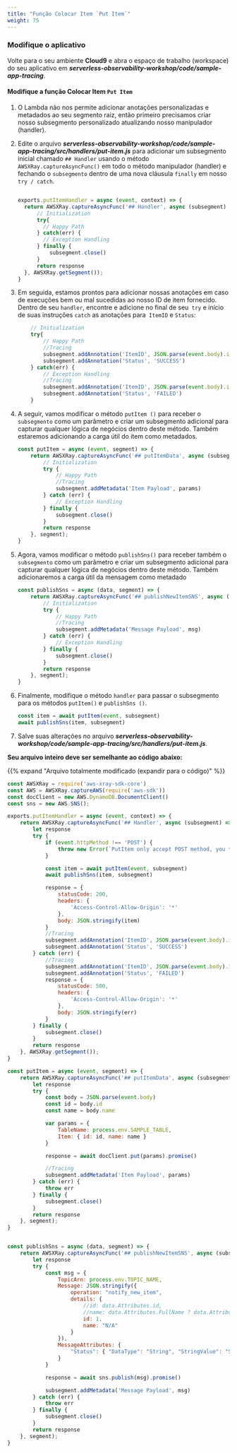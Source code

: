 ```yaml
---
title: "Função Colocar Item `Put Item`"
weight: 75
---
```


### Modifique o aplicativo

Volte para o seu ambiente **Cloud9** e abra o espaço de trabalho (workspace) do seu aplicativo em ***serverless-observability-workshop/code/sample-app-tracing***.

#### Modifique a função Colocar Item `Put Item`

1. O Lambda não nos permite adicionar anotações personalizadas e metadados ao seu segmento raiz, então primeiro precisamos criar nosso subsegmento personalizado atualizando nosso manipulador (handler).


1. Edite o arquivo ***serverless-observability-workshop/code/sample-app-tracing/src/handlers/put-item.js*** para adicionar um subsegmento inicial chamado `## Handler` usando o método `AWSXRay.captureAsyncFunc()` em todo o método manipulador (handler) e fechando o `subsegmento` dentro de uma nova cláusula `finally` em nosso `try / catch`.

    ```javascript

    exports.putItemHandler = async (event, context) => {
      return AWSXRay.captureAsyncFunc('## Handler', async (subsegment) => {
          // Initialization
          try{
            // Happy Path
          } catch(err) {
            // Exception Handling
          } finally {
              subsegment.close()
          }
          return response
      }, AWSXRay.getSegment());
    }
    ```
1. Em seguida, estamos prontos para adicionar nossas anotações em caso de execuções bem ou mal sucedidas ao nosso ID de item fornecido. Dentro de seu `handler`, encontre e adicione no final de seu` try` e início de suas instruções `catch` as anotações para` ItemID` e `Status`:

    ````javascript
        // Initialization
        try{
            // Happy Path
            //Tracing
            subsegment.addAnnotation('ItemID', JSON.parse(event.body).id)
            subsegment.addAnnotation('Status', 'SUCCESS')
        } catch(err) {
            // Exception Handling
            //Tracing
            subsegment.addAnnotation('ItemID', JSON.parse(event.body).id)
            subsegment.addAnnotation('Status', 'FAILED')
        }
    ````

1. A seguir, vamos modificar o método `putItem ()` para receber o `subsegmento` como um parâmetro e criar um subsegmento adicional para capturar qualquer lógica de negócios dentro deste método. Também estaremos adicionando a carga útil do item como metadados.

    ```javascript
    const putItem = async (event, segment) => {
        return AWSXRay.captureAsyncFunc('## putItemData', async (subsegment) => {
            // Initialization
            try {
                // Happy Path
                //Tracing
                subsegment.addMetadata('Item Payload', params)
            } catch (err) {
                // Exception Handling
            } finally {
                subsegment.close()
            }
            return response
        }, segment);
    }
    ```

1. Agora, vamos modificar o método `publishSns()` para receber também o `subsegmento` como um parâmetro e criar um subsegmento adicional para capturar qualquer lógica de negócios dentro deste método. Também adicionaremos a carga útil da mensagem como metadado

    ```javascript
    const publishSns = async (data, segment) => {
        return AWSXRay.captureAsyncFunc('## publishNewItemSNS', async (subsegment) => {
            // Initialization
            try {
                // Happy Path
                //Tracing
                subsegment.addMetadata('Message Payload', msg)
            } catch (err) {
                // Exception Handling
            } finally {
                subsegment.close()
            }
            return response
        }, segment);
    }
    ```
1. Finalmente, modifique o método `handler` para passar o subsegmento para os métodos `putItem()` e `publishSns ()`.
   
    ```javascript
    const item = await putItem(event, subsegment)
    await publishSns(item, subsegment)
    ```

1. Salve suas alterações no arquivo ***serverless-observability-workshop/code/sample-app-tracing/src/handlers/put-item.js***.

**Seu arquivo inteiro deve ser semelhante ao código abaixo:**

{{% expand "Arquivo totalmente modificado (expandir para o código)" %}}

```javascript
const AWSXRay = require('aws-xray-sdk-core')
const AWS = AWSXRay.captureAWS(require('aws-sdk'))
const docClient = new AWS.DynamoDB.DocumentClient()
const sns = new AWS.SNS();

exports.putItemHandler = async (event, context) => {
    return AWSXRay.captureAsyncFunc('## Handler', async (subsegment) => {
        let response
        try {
            if (event.httpMethod !== 'POST') {
                throw new Error(`PutItem only accept POST method, you tried: ${event.httpMethod}`)
            }

            const item = await putItem(event, subsegment)
            await publishSns(item, subsegment)

            response = {
                statusCode: 200,
                headers: {
                    'Access-Control-Allow-Origin': '*'
                },
                body: JSON.stringify(item)
            }
            //Tracing
            subsegment.addAnnotation('ItemID', JSON.parse(event.body).id)
            subsegment.addAnnotation('Status', 'SUCCESS')
        } catch (err) {
            //Tracing
            subsegment.addAnnotation('ItemID', JSON.parse(event.body).id)
            subsegment.addAnnotation('Status', 'FAILED')
            response = {
                statusCode: 500,
                headers: {
                    'Access-Control-Allow-Origin': '*'
                },
                body: JSON.stringify(err)
            }
        } finally {
            subsegment.close()
        }
        return response
    }, AWSXRay.getSegment());
}

const putItem = async (event, segment) => {
    return AWSXRay.captureAsyncFunc('## putItemData', async (subsegment) => {
        let response
        try {
            const body = JSON.parse(event.body)
            const id = body.id
            const name = body.name

            var params = {
                TableName: process.env.SAMPLE_TABLE,
                Item: { id: id, name: name }
            }

            response = await docClient.put(params).promise()

            //Tracing
            subsegment.addMetadata('Item Payload', params)
        } catch (err) {
            throw err
        } finally {
            subsegment.close()
        }
        return response
    }, segment);
}


const publishSns = async (data, segment) => {
    return AWSXRay.captureAsyncFunc('## publishNewItemSNS', async (subsegment) => {
        let response
        try {
            const msg = {
                TopicArn: process.env.TOPIC_NAME,
                Message: JSON.stringify({
                    operation: "notify_new_item",
                    details: {
                        //id: data.Attributes.id,
                        //name: data.Attributes.FullName ? data.Attributes.FullName : "N/A"
                        id: 1,
                        name: "N/A"
                    }
                }),
                MessageAttributes: {
                    "Status": { "DataType": "String", "StringValue": "Success" }
                }
            }

            response = await sns.publish(msg).promise()

            subsegment.addMetadata('Message Payload', msg)
        } catch (err) {
            throw err
        } finally {
            subsegment.close()
        }
        return response
    }, segment);
}
```